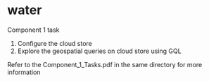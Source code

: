 # water
Component 1 task
1. Configure the cloud store
2. Explore the geospatial queries on cloud store using GQL

Refer to the Component_1_Tasks.pdf in the same directory for more information
